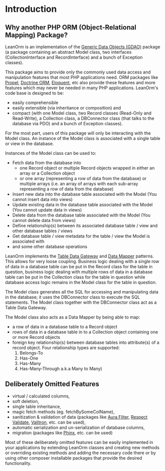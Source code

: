 # Introduction

## Why another PHP ORM (Object-Relational Mapping) Package?

LeanOrm is an implementation of the [Generic Data Objects (GDAO)](https://github.com/rotexsoft/gdao) package (a package containing an abstract Model class, two interfaces (CollectionInterface and RecordInterface) and a bunch of Exception classes).

This package aims to provide only the commonly used data access and manipulation features that most PHP applications need. ORM packages like [Propel](http://propelorm.org/), [Doctrine ORM](http://www.doctrine-project.org/projects/orm.html), [Eloquent](https://laravel.com/docs/master/eloquent), etc also provide these features and more features which may never be needed in many PHP applications. LeanOrm's code base is designed to be:

- easily comprehensible
- easily extensible (via inheritance or composition) and
- compact (with one Model class, two Record classes (Read-Only and Read-Write), a Collection class, a DBConnector class (that talks to the database via PDO) and a bunch of Exception classes).

For the most part, users of this package will only be interacting with the Model class. An instance of the Model class is associated with a single table or view in the database. 

Instances of the Model class can be used to:

- Fetch data from the database into 
    - one Record object or multiple Record objects wrapped in either an array or a Collection object
    - or one array (representing a row of data from the database) or multiple arrays (i.e. an array of arrays with each sub-array representing a row of data from the database)
- Insert new data into the database table associated with the Model (You cannot insert data into views)
- Update existing data in the database table associated with the Model (You cannot update data in views)
- Delete data from the database table associated with the Model (You cannot delete data from views)
- Define relationship(s) between its associated database table / view and other database tables / views
- Get database table / view metadata for the table / view the Model is associated with
- and some other database operations

LeanOrm implements the [Table Data Gateway](https://en.wikipedia.org/wiki/Table_data_gateway) and [Data Mapper](https://en.wikipedia.org/wiki/Data_mapper_pattern) patterns. This allows for very loose coupling. Business logic dealing with a single row of data in a database table can be put in the Record class for the table in question, business logic dealing with multiple rows of data in a database table can be put in the Collection class for the table in question while database access logic remains in the Model class for the table in question.

The Model class generates all the SQL for accessing and manipulating data in the database; it uses the DBConnector class to execute the SQL statements. The Model class together with the DBConnector class act as a Table Data Gateway.

The Model class also acts as a Data Mapper by being able to map:

- a row of data in a database table to a Record object
- rows of data in a database table in to a Collection object containing one or more Record objects
- foreign key relationship(s) between database tables into attribute(s) of a record object. Four relationship types are supported:
    1. Belongs-To 
    2. Has-One
    3. Has-Many
    4. Has-Many-Through a.k.a Many to Many)

## Deliberately Omitted Features

- virtual / calculated columns,
- soft deletion,
- single table inheritance,
- magic fetch methods (eg. fetchBySomeColName),
- sanitization & validation of data (packages like [Aura Filter](https://github.com/auraphp/Aura.Filter), [Respect Validate](https://github.com/Respect/Validation), [Valitron](https://github.com/vlucas/valitron), etc. can be used),
- automatic serialization and un-serialization of database columns,
- migration (packages like [Phinx](https://github.com/cakephp/phinx), etc. can be used)

Most of these deliberately omitted features can be easily implemented in your applications by extending LeanOrm classes and creating new methods or overriding existing methods and adding the necessary code there or by using other composer installable packages that provide the desired functionality.

